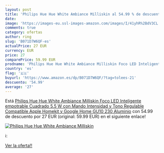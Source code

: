 ```yaml
---
layout: post
title: 'Philips Hue Hue White Ambiance Milliskin al 54.99 % de descuento'
date: 
image: 'https://images-eu.ssl-images-amazon.com/images/I/41yhR%2BdV3CL._SL200_.jpg'
comments: true
category: ofertas
author: ring
slug: 'B071D7W6QF-es'
actualPrice: 27 EUR
currency: EUR
price: 27
comparePrice: 59.99 EUR
prodname: 'Philips Hue Hue White Ambiance Milliskin Foco LED Inteligente empotrable Cuadrado  5.5 W  con Mando  Intensidad y Tono Regulable  Compatible Apple Homekit y Google Home GU10  230 Aluminio'
country: 'es'
flag: '🇪🇸'
buyurl: 'https://www.amazon.es/dp/B071D7W6QF/?tag=tolees-21'
descuento: '54.99'
average: '27'
---
```


Está [Philips Hue Hue White Ambiance Milliskin Foco LED Inteligente empotrable Cuadrado  5.5 W  con Mando  Intensidad y Tono Regulable  Compatible Apple Homekit y Google Home GU10  230 Aluminio](https://www.amazon.es/dp/B071D7W6QF/?tag=tolees-21) con 54.99 de descuento por 27 EUR (original: 59.99 EUR) en el siguiente enlace!

[![Philips Hue Hue White Ambiance Milliskin](https://images-eu.ssl-images-amazon.com/images/I/41yhR%2BdV3CL._SL200_.jpg)](https://www.amazon.es/dp/B071D7W6QF/?tag=tolees-21)

ℹ️:


[Ver la oferta!!](https://www.amazon.es/dp/B071D7W6QF/?tag=tolees-21)
